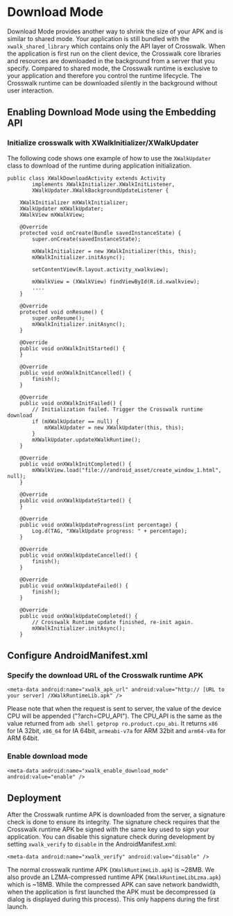 # Download Mode

Download Mode provides another way to shrink the size of your APK and is similar to shared mode. Your application is still bundled with the `xwalk_shared_library` which contains only the API layer of Crosswalk.  When the application is first run on the client device, the Crosswalk core libraries and resources are downloaded in the background from a server that you specify. Compared to shared mode, the Crosswalk runtime is exclusive to your application and therefore you control the runtime lifecycle.  The Crosswalk runtime can be downloaded silently in the background without user interaction.

## Enabling Download Mode using the Embedding API

### Initialize crosswalk with XWalkInitializer/XWalkUpdater

The following code shows one example of how to use the `XWalkUpdater` class to download of the runtime during application initialization.
```
public class XWalkDownloadActivity extends Activity
        implements XWalkInitializer.XWalkInitListener, 
		XWalkUpdater.XWalkBackgroundUpdateListener {

    XWalkInitializer mXWalkInitializer;
    XWalkUpdater mXWalkUpdater;
    XWalkView mXWalkView;

    @Override
    protected void onCreate(Bundle savedInstanceState) {
        super.onCreate(savedInstanceState);

        mXWalkInitializer = new XWalkInitializer(this, this);
        mXWalkInitializer.initAsync();

        setContentView(R.layout.activity_xwalkview);

        mXWalkView = (XWalkView) findViewById(R.id.xwalkview);
        ....
    }

    @Override
    protected void onResume() {
        super.onResume();
        mXWalkInitializer.initAsync();
    }

    @Override
    public void onXWalkInitStarted() {
    }

    @Override
    public void onXWalkInitCancelled() {
        finish();
    }

    @Override
    public void onXWalkInitFailed() {
        // Initialization failed. Trigger the Crosswalk runtime download
        if (mXWalkUpdater == null) {
			mXWalkUpdater = new XWalkUpdater(this, this);
		}
        mXWalkUpdater.updateXWalkRuntime();
    }

    @Override
    public void onXWalkInitCompleted() {
        mXWalkView.load("file:///android_asset/create_window_1.html", null);
    }

    @Override
    public void onXWalkUpdateStarted() {
    }

    @Override
    public void onXWalkUpdateProgress(int percentage) {
        Log.d(TAG, "XWalkUpdate progress: " + percentage);
    }

    @Override
    public void onXWalkUpdateCancelled() {
        finish();
    }

    @Override
    public void onXWalkUpdateFailed() {
        finish();
    }

    @Override
    public void onXWalkUpdateCompleted() {
        // Crosswalk Runtime update finished, re-init again.
        mXWalkInitializer.initAsync();
    }
```

## Configure AndroidManifest.xml

### Specify the download URL of the Crosswalk runtime APK
```
<meta-data android:name="xwalk_apk_url" android:value="http:// [URL to your server] /XWalkRuntimeLib.apk" />
```
Please note that when the request is sent to server, the value of the device CPU will be appended ("?arch=CPU_API"). The CPU_API is the same as the value returned from `adb shell getprop ro.product.cpu_abi`. It returns `x86` for IA 32bit, `x86_64` for IA 64bit, `armeabi-v7a` for ARM 32bit and `arm64-v8a` for ARM 64bit.

### Enable download mode
```
<meta-data android:name="xwalk_enable_download_mode" android:value="enable" />
```

## Deployment
After the Crosswalk runtime APK is downloaded from the server, a signature check is done to ensure its integrity. The signature check requires that the Crosswalk runtime APK be signed with the same key used to sign your application. You can disable this signature check during development by setting `xwalk_verify` to `disable` in the AndroidManifest.xml:
```
<meta-data android:name="xwalk_verify" android:value="disable" />
```

The normal crosswalk runtime APK (`XWalkRuntimeLib.apk`) is ~28MB.  We also provde an LZMA-compressed runtime APK (`XWalkRuntimeLibLzma.apk`) which is ~18MB. While the compressed APK can save network bandwidth, when the application is first launched the APK must be decompressed (a dialog is displayed during this process).  This only happens during the first launch.



